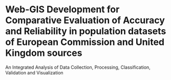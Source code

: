 # Web-GIS Development for Comparative Evaluation of Accuracy and Reliability in population datasets of European Commission and United Kingdom sources
An Integrated Analysis of Data Collection, Processing, Classification, Validation and Visualization

